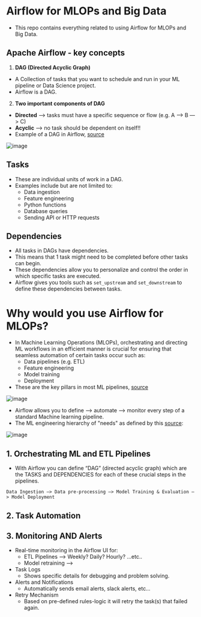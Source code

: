 # Airflow for MLOPs and Big Data
* This repo contains everything related to using Airflow for MLOPs and Big Data. 




## Apache Airflow - key concepts
1. **DAG (Directed Acyclic Graph)**
  * A Collection of tasks that you want to schedule and run in your ML pipeline or Data Science project.
  * Airflow is a DAG. 
2. **Two important components of DAG**
  * **Directed** —-> tasks must have a specific sequence or flow (e.g. A —> B —> C)
  * **Acyclic** --> no task should be dependent on itself!!
  * Example of a DAG in Airflow, [source](https://medium.com/thefork/a-guide-to-mlops-with-airflow-and-mlflow-e19a82901f88)

![image](https://github.com/user-attachments/assets/76946e71-5570-466a-b3a6-8b0599e9d80d)



## Tasks 
* These are individual units of work in a DAG. 
* Examples include but are not limited to:
  * Data ingestion
  * Feature engineering
  * Python functions
  * Database queries
  * Sending API or HTTP requests 



## Dependencies 
* All tasks in DAGs have dependencies.
* This means that 1 task might need to be completed before other tasks can begin. 
* These dependencies allow you to personalize and control the order in which specific tasks are executed. 
* Airflow gives you tools such as `set_upstream` and `set_downstream` to define these dependencies between tasks. 


# Why would you use Airflow for MLOPs? 
* In Machine Learning Operations (MLOPs), orchestrating and directing ML workflows in an efficient manner is crucial for ensuring that seamless automation of certain tasks occur such as:
  * Data pipelines (e.g. ETL)
  * Feature engineering 
  * Model training
  * Deployment
* These are the key pillars in most ML pipelines, [source](https://medium.com/thefork/a-guide-to-mlops-with-airflow-and-mlflow-e19a82901f88)

![image](https://github.com/user-attachments/assets/c37bca60-e05d-4672-9796-93be910bec1b)

* Airflow allows you to define —> automate —> monitor every step of a standard Machine learning pipeline.
* The ML engineering hierarchy of "needs" as defined by this [source](https://medium.com/thefork/a-guide-to-mlops-with-airflow-and-mlflow-e19a82901f88):

![image](https://github.com/user-attachments/assets/fbd1a885-bf19-4dd3-a36f-b3dc50f6358c)



## 1. Orchestrating ML and ETL Pipelines 
* With Airflow you can define “DAG” (directed acyclic graph) which are the TASKS and DEPENDENCIES for each of these crucial steps in the pipelines. 
```
Data Ingestion —> Data pre-processing —> Model Training & Evaluation —> Model Deployment
```

## 2. Task Automation


## 3. Monitoring AND Alerts
  * Real-time monitoring in the Airflow UI for:
      * ETL Pipelines —> Weekly? Daily? Hourly? …etc.. 
      * Model retraining  —> 
  * Task Logs
      * Shows specific details for debugging and problem solving. 
  * Alerts and Notifications 
      * Automatically sends email alerts, slack alerts, etc…
  * Retry Mechanism
      * Based on pre-defined rules-logic it will retry the task(s) that failed again. 
